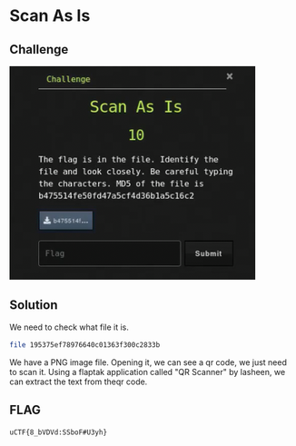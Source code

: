 # Scan As Is

## Challenge

![challenge](challenge.png)

## Solution

We need to check what file it is.

```bash
file 195375ef78976640c01363f300c2833b
```

We  have a PNG image file. Opening it, we can see a qr code, we just need to scan it. Using a flaptak application called "QR Scanner" by lasheen, we can extract the text from theqr code.

## FLAG

```text
uCTF{8_bVDVd:SSboF#U3yh}
```
